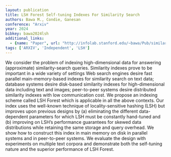 ```yaml
---
layout: publication
title: LSH Forest Self-tuning Indexes For Similarity Search
authors: Bawa M., Condie, Ganesan
conference: "Arxiv"
year: 2024
bibkey: bawa2024lsh
additional_links:
  - {name: "Paper", url: "http://infolab.stanford.edu/~bawa/Pub/similarity.pdf"}
tags: ['ARXIV', 'Independent', 'LSH']
---
```

We consider the problem of indexing high-dimensional data for answering (approximate) similarity-search queries. Similarity indexes prove to be important in a wide variety of settings Web search engines desire fast parallel main-memory-based indexes for similarity search on text data; database systems desire disk-based similarity indexes for high-dimensional data including text and images; peer-to-peer systems desire distributed similarity indexes with low communication cost. We propose an indexing scheme called LSH Forest which is applicable in all the above contexts. Our index uses the well-known technique of locality-sensitive hashing (LSH) but improves upon previous designs by (a) eliminating the different data-dependent parameters for which LSH must be constantly hand-tuned and (b) improving on LSH’s performance guarantees for skewed data distributions while retaining the same storage and query overhead. We show how to construct this index in main memory on disk in parallel systems and in peer-to-peer systems. We evaluate the design with experiments on multiple text corpora and demonstrate both the self-tuning nature and the superior performance of LSH Forest.
